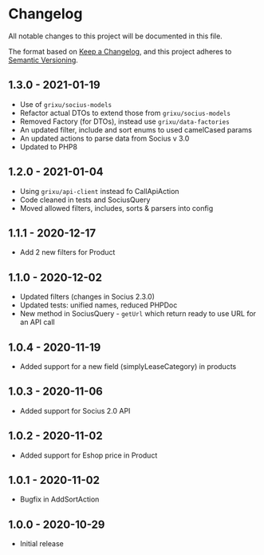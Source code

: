 # Changelog
All notable changes to this project will be documented in this file.

The format based on [Keep a Changelog](https://keepachangelog.com/en/1.0.0/),
and this project adheres to [Semantic Versioning](https://semver.org/spec/v2.0.0.html).

## 1.3.0 - 2021-01-19

- Use of `grixu/socius-models` 
- Refactor actual DTOs to extend those from `grixu/socius-models`
- Removed Factory (for DTOs), instead use `grixu/data-factories`
- An updated filter, include and sort enums to used camelCased params
- An updated actions to parse data from Socius v 3.0 
- Updated to PHP8

## 1.2.0 - 2021-01-04

- Using `grixu/api-client` instead fo CallApiAction
- Code cleaned in tests and SociusQuery
- Moved allowed filters, includes, sorts & parsers into config

## 1.1.1 - 2020-12-17

- Add 2 new filters for Product

## 1.1.0 - 2020-12-02

- Updated filters (changes in Socius 2.3.0)
- Updated tests: unified names, reduced PHPDoc
- New method in SociusQuery - `getUrl` which return ready to use URL for an API call

## 1.0.4 - 2020-11-19

- Added support for a new field (simplyLeaseCategory) in products

## 1.0.3 - 2020-11-06

- Added support for Socius 2.0 API

## 1.0.2 - 2020-11-02

- Added support for Eshop price in Product

## 1.0.1 - 2020-11-02

- Bugfix in AddSortAction

## 1.0.0 - 2020-10-29
- Initial release
